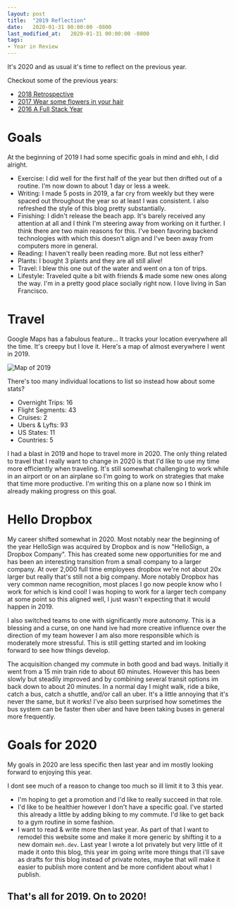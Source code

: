 ```yaml
---
layout: post
title:  "2019 Reflection"
date:   2020-01-31 00:00:00 -0800
last_modified_at:   2020-01-31 00:00:00 -0800
tags:
- Year in Review
---
```


It's 2020 and as usual it's time to reflect on the previous year.

Checkout some of the previous years:  
* [2018 Retrospective](2018-retrospective)
* [2017 Wear some flowers in your hair](2017-wear-flowers-in-your-hair)
* [2016 A Full Stack Year](2016-a-full-stack-year)

# Goals

At the beginning of 2019 I had some specific goals in mind and ehh, I did alright.
* Exercise: I did well for the first half of the year but then drifted out of a routine. I'm now down to about 1 day or less a week. 
* Writing: I made 5 posts in 2019, a far cry from weekly but they were spaced out throughout the year so at least I was consistent. I also refreshed the style of this blog pretty substantially.
* Finishing: I didn't release the beach app. It's barely received any attention at all and I think I'm steering away from working on it further. I think there are two main reasons for this. I've been favoring backend technologies with which this doesn't align and I've been away from computers more in general.
* Reading: I haven't really been reading more. But not less either?
* Plants: I bought 3 plants and they are all still alive!
* Travel: I blew this one out of the water and went on a ton of trips.
* Lifestyle: Traveled quite a bit with friends & made some new ones along the way. I'm in a pretty good place socially right now. I love living in San Francisco.

# Travel

Google Maps has a fabulous feature... It tracks your location everywhere all the time. It's creepy but I love it. Here's a map of almost everywhere I went in 2019.

![Map of 2019](./assets/2019-reflection/map.png)

There's too many individual locations to list so instead how about some stats?
* Overnight Trips: 16
* Flight Segments: 43
* Cruises: 2
* Ubers & Lyfts: 93
* US States: 11
* Countries: 5

I had a blast in 2019 and hope to travel more in 2020. The only thing related to travel that I really want to change in 2020 is that I'd like to use my time more efficiently when traveling. It's still somewhat challenging to work while in an airport or on an airplane so I'm going to work on strategies that make that time more productive. I'm writing this on a plane now so I think im already making progress on this goal.

# Hello Dropbox

My career shifted somewhat in 2020. Most notably near the beginning of the year HelloSign was acquired by Dropbox and is now "HelloSign, a Dropbox Company". This has created some new opportunities for me and has been an interesting transition from a small company to a larger company. At over 2,000 full time employees dropbox we're not about 20x larger but really that's still not a big company. More notably Dropbox has very common name recognition, most places I go now people know who I work for which is kind cool! I was hoping to work for a larger tech company at some point so this aligned well, I just wasn't expecting that it would happen in 2019.

I also switched teams to one with significantly more autonomy. This is a blessing and a curse, on one hand ive had more creative influence over the direction of my team however I am also more responsible which is moderately more stressful. This is still getting started and im looking forward to see how things develop.

The acquisition changed my commute in both good and bad ways. Initially it went from a 15 min train ride to about 60 minutes. However this has been slowly but steadily improved and by combining several transit options im back down to about 20 minutes. In a normal day I might walk, ride a bike, catch a bus, catch a shuttle, and/or call an uber. It's a little annoying that it's never the same, but it works! I've also been surprised how sometimes the bus system can be faster then uber and have been taking buses in general more frequently.

# Goals for 2020

My goals in 2020 are less specific then last year and im mostly looking forward to enjoying this year.

I dont see much of a reason to change too much so ill limit it to 3 this year.
* I'm hoping to get a promotion and I'd like to really succeed in that role.
* I'd like to be healthier however I don't have a specific goal. I've started this already a little by adding biking to my commute. I'd like to get back to a gym routine in some fashion.
* I want to read & write more then last year. As part of that I want to remodel this website some and make it more generic by shifting it to a new domain `meh.dev`. Last year I wrote a lot privately but very little of it made it onto this blog, this year im going write more things that i'll save as drafts for this blog instead of private notes, maybe that will make it easier to publish more content and be more confident about what I publish.

## That's all for 2019. On to 2020!
